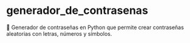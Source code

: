 # generador_de_contrasenas
🔐 Generador de contraseñas en Python que permite crear contraseñas aleatorias con letras, números y símbolos.
